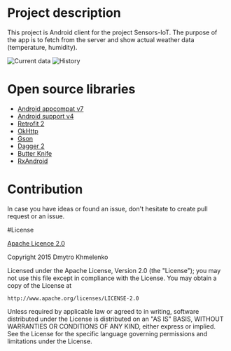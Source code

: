 # Project description

This project is Android client for the project Sensors-IoT. The purpose of the app is to fetch from the server and show actual weather data (temperature, humidity).

![Current data](/screenshots/current_data.png)   ![History](/screenshots/history.png)

# Open source libraries
- [Android appcompat v7](https://github.com/android/platform_frameworks_support/tree/master/v7/appcompat)
- [Android support v4](https://github.com/android/platform_frameworks_support/tree/master/v4/java/android/support/v4)
- [Retrofit 2](https://github.com/square/retrofit)
- [OkHttp](https://github.com/square/okhttp)
- [Gson](https://code.google.com/p/google-gson/)
- [Dagger 2](https://github.com/google/dagger)
- [Butter Knife](http://jakewharton.github.io/butterknife/)
- [RxAndroid](https://github.com/ReactiveX/RxAndroid)
 
# Contribution
In case you have ideas or found an issue, don't hesitate to create pull request or an issue.

#License

[Apache Licence 2.0](http://www.apache.org/licenses/LICENSE-2.0)

Copyright 2015 Dmytro Khmelenko

Licensed under the Apache License, Version 2.0 (the "License");
you may not use this file except in compliance with the License.
You may obtain a copy of the License at

    http://www.apache.org/licenses/LICENSE-2.0

Unless required by applicable law or agreed to in writing, software
distributed under the License is distributed on an "AS IS" BASIS,
WITHOUT WARRANTIES OR CONDITIONS OF ANY KIND, either express or implied.
See the License for the specific language governing permissions and
limitations under the License.
